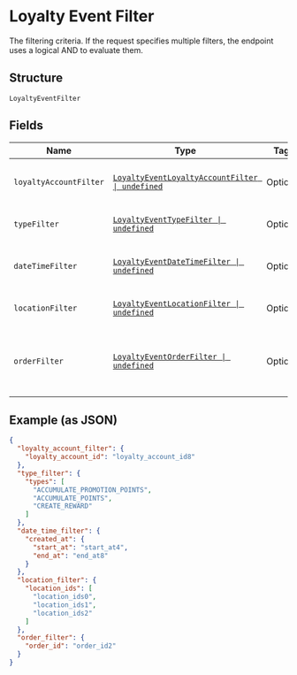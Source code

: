 
# Loyalty Event Filter

The filtering criteria. If the request specifies multiple filters,
the endpoint uses a logical AND to evaluate them.

## Structure

`LoyaltyEventFilter`

## Fields

| Name | Type | Tags | Description |
|  --- | --- | --- | --- |
| `loyaltyAccountFilter` | [`LoyaltyEventLoyaltyAccountFilter \| undefined`](../models/loyalty-event-loyalty-account-filter.md) | Optional | Filter events by loyalty account. |
| `typeFilter` | [`LoyaltyEventTypeFilter \| undefined`](../models/loyalty-event-type-filter.md) | Optional | Filter events by event type. |
| `dateTimeFilter` | [`LoyaltyEventDateTimeFilter \| undefined`](../models/loyalty-event-date-time-filter.md) | Optional | Filter events by date time range. |
| `locationFilter` | [`LoyaltyEventLocationFilter \| undefined`](../models/loyalty-event-location-filter.md) | Optional | Filter events by location. |
| `orderFilter` | [`LoyaltyEventOrderFilter \| undefined`](../models/loyalty-event-order-filter.md) | Optional | Filter events by the order associated with the event. |

## Example (as JSON)

```json
{
  "loyalty_account_filter": {
    "loyalty_account_id": "loyalty_account_id8"
  },
  "type_filter": {
    "types": [
      "ACCUMULATE_PROMOTION_POINTS",
      "ACCUMULATE_POINTS",
      "CREATE_REWARD"
    ]
  },
  "date_time_filter": {
    "created_at": {
      "start_at": "start_at4",
      "end_at": "end_at8"
    }
  },
  "location_filter": {
    "location_ids": [
      "location_ids0",
      "location_ids1",
      "location_ids2"
    ]
  },
  "order_filter": {
    "order_id": "order_id2"
  }
}
```

